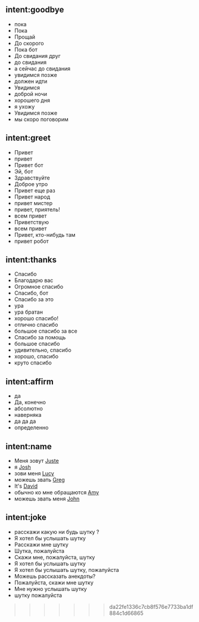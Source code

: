 <!--- Make sure to update this training data file with more training examples from https://forum.rasa.com/t/rasa-starter-pack/704 --> 

## intent:goodbye <!--- The label of the intent --> 
- пока 			
- Пока 			
- Прощай
- До скорого
- Пока бот
- До свидания друг
- до свидания
- а сейчас до свидания
- увидимся позже
- должен идти
- Увидимся
- доброй ночи
- хорошего дня
- я ухожу
- Увидимся позже
- мы скоро поговорим

## intent:greet
- Привет
- привет
- Привет бот
- Эй, бот
- Здравствуйте
- Доброе утро
- Привет еще раз
- Привет народ
- привет мистер
- привет, приятель!
- всем привет
- Приветствую
- всем привет
- Привет, кто-нибудь там
- привет робот

## intent:thanks
- Спасибо
- Благодарю вас
- Огромное спасибо
- Спасибо, бот
- Спасибо за это
- ура
- ура братан
- хорошо спасибо!
- отлично спасибо
- большое спасибо за все
- Спасибо за помощь
- большое спасибо
- удивительно, спасибо
- хорошо, спасибо
- круто спасибо

## intent:affirm
- да
- Да, конечно
- абсолютно
- наверняка
- да да да
- определенно

## intent:name
- Меня зовут [Juste](name)  <!--- Square brackets contain the value of entity while the text in parentheses is a a label of the entity --> 
- я [Josh](name)
- зови меня [Lucy](name)
- можешь звать [Greg](name)
- It's [David](name)
- обычно ко мне обращаются [Amy](name)
- можешь звать меня [John](name)
<!--- 
- You can call me [Sam](name)
- Please call me [Linda](name)
- Name name is [Tom](name)
- I am [Richard](name)
- I'm [Tracy](name)
- Call me [Sally](name)
- I am [Philipp](name)
<<<<<<< HEAD
- I am [Charlie](name)
- I am [Elaman](name)


## intent:joke
- Can you tell me a joke?
- I would like to hear a joke
- Tell me a joke
- A joke please
- Tell me a joke please
- I would like to hear a joke
- I would loke to hear a joke, please
- Can you tell jokes?
- Please tell me a joke
- I need to hear a joke

## intent:weather
- What is weather in [Bishkek](city)
- Weather in [Naryn](city)
- Какая погода в [London](city)
- what's the weather in [Berlin](city)
- what's the weather in [Moscow](city)
- what is the weather in [California](city)
- what is the weather in [New Zealand](city)
- whats the weather in [Dubai](city)
- what is the weather like in [Almaty](city)
- how is the weather in [Astana](city)
- how's the weather in [Osh](city)
- hows the weather in [Pekin](city)
=======
- I am [Charlie](name) -->


## intent:joke
- расскажи какую ни будь шутку ?
- Я хотел бы услышать шутку
- Расскажи мне шутку
- Шутка, пожалуйста
- Скажи мне, пожалуйста, шутку
- Я хотел бы услышать шутку
- Я хотел бы услышать шутку, пожалуйста
- Можешь рассказать анекдоты?
- Пожалуйста, скажи мне шутку
- Мне нужно услышать шутку
- шутку пожалуйста
>>>>>>> da22fe1336c7cb8f576e7733ba1df884c1d66865
